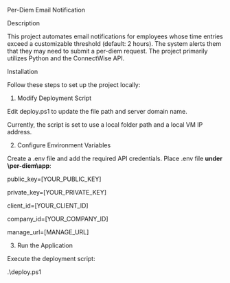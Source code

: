Per-Diem Email Notification

Description

This project automates email notifications for employees whose time entries exceed a customizable threshold (default: 2 hours). The system alerts them that they may need to submit a per-diem request. 
The project primarily utilizes Python and the ConnectWise API.

Installation

Follow these steps to set up the project locally:

1. Modify Deployment Script

Edit deploy.ps1 to update the file path and server domain name.

Currently, the script is set to use a local folder path and a local VM IP address.

2. Configure Environment Variables

Create a .env file and add the required API credentials. Place .env file **under \per-diem\app**:

public_key=[YOUR_PUBLIC_KEY]

private_key=[YOUR_PRIVATE_KEY]

client_id=[YOUR_CLIENT_ID]

company_id=[YOUR_COMPANY_ID]

manage_url=[MANAGE_URL]

3. Run the Application

Execute the deployment script:

.\deploy.ps1


